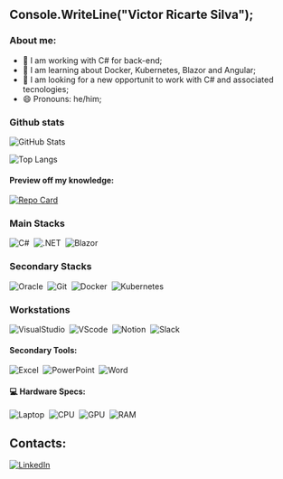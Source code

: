 ## Console.WriteLine("Victor Ricarte Silva");

### About me:
  - 🔭 I am working with C# for back-end;
  - 🌱 I am learning about Docker, Kubernetes, Blazor and Angular;
  - 🤔 I am looking for a new opportunit to work with C# and associated tecnologies;
  - 😄 Pronouns: he/him;

### Github stats

![GitHub Stats](https://github-readme-stats.vercel.app/api?username=VictorRicarteSilva&theme=radical&bg_color=000&border_color=30A3DC&show_icons=true&icon_color=30A3DC&title_color=E94D5F&text_color=FFF)&nbsp;

![Top Langs](https://github-readme-stats-git-masterrstaa-rickstaa.vercel.app/api/top-langs/?username=VictorRicarteSilva&layout=compact&bg_color=000&border_color=30A3DC&title_color=E94D5F&text_color=FFF)&nbsp;

#### Preview off my knowledge:

[![Repo Card](https://github-readme-stats.vercel.app/api/pin/?username=VictorRicarteSilva&repo=BeeCrowd&bg_color=000&border_color=30A3DC&show_icons=true&icon_color=30A3DC&title_color=E94D5F&text_color=FFF)](https://github.com/VictorRicarteSilva/BeeCrowd)

### Main Stacks

![C#](https://img.shields.io/badge/C%23-5C2D91?style=for-the-badge&logo=c-sharp&logoColor=white)&nbsp;
![.NET](https://img.shields.io/badge/.NET-5C2D91?style=for-the-badge&logo=.net&logoColor=white)&nbsp;
![Blazor](https://img.shields.io/badge/Blazor-5C2D91?style=for-the-badge&logo=Blazor&logoColor=white)&nbsp;

### Secondary Stacks

![Oracle](https://img.shields.io/badge/Oracle-%23DD0031.svg?style=for-the-badge&logo=Oracle&logoColor=white)&nbsp;
![Git](https://img.shields.io/badge/GIT-E44C30?style=for-the-badge&logo=git&logoColor=white)&nbsp;
![Docker](https://img.shields.io/badge/Docker-007ACC?style=for-the-badge&logo=Docker&logoColor=white)&nbsp;
![Kubernetes](https://img.shields.io/badge/kubernetes-4285F4?style=for-the-badge&logo=kubernetes&logoColor=white)&nbsp;

### Workstations

![VisualStudio](https://img.shields.io/badge/Visual_Studio-5C2D91?style=for-the-badge&logo=visual%20studio&logoColor=white)&nbsp;
![VScode](https://img.shields.io/badge/Visual_Studio_Code-0078D4?style=for-the-badge&logo=visual%20studio%20code&logoColor=white)&nbsp;
![Notion](https://img.shields.io/badge/Notion-000000?style=for-the-badge&logo=notion&logoColor=white)&nbsp;
![Slack](https://img.shields.io/badge/Slack-4A154B?style=for-the-badge&logo=slack&logoColor=white)&nbsp;

#### Secondary Tools: 

![Excel](https://img.shields.io/badge/Microsoft_Excel-217346?style=for-the-badge&logo=microsoft-excel&logoColor=white)&nbsp;
![PowerPoint](https://img.shields.io/badge/Microsoft_PowerPoint-B7472A?style=for-the-badge&logo=microsoft-powerpoint&logoColor=white)&nbsp;
![Word](https://img.shields.io/badge/Microsoft_Word-2B579A?style=for-the-badge&logo=microsoft-word&logoColor=white)&nbsp;

#### 💻 Hardware Specs:

![Laptop](https://img.shields.io/badge/Windows-Acer_Aspire_5-0078D6?style=for-the-badge&logo=windows&logoColor=white)&nbsp;
![CPU](https://img.shields.io/badge/Intel-Core_i5_10th-0071C5?style=for-the-badge&logo=intel&logoColor=white)&nbsp;
![GPU](https://img.shields.io/badge/Intel-UHDGraphics-0071C5?style=for-the-badge&logo=intel&logoColor=white)&nbsp;
![RAM](https://img.shields.io/badge/Ram-20GB-999999?style=for-the-badge&logo=windows&logoColor=white)&nbsp;

## Contacts:
[![LinkedIn](https://img.shields.io/badge/LinkedIn-0077B5?style=for-the-badge&logo=linkedin&logoColor=white)](https://www.linkedin.com/in/victorricarte/)